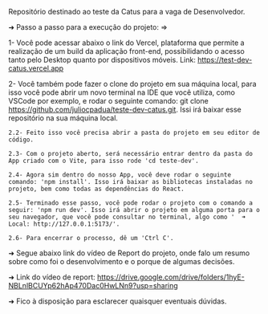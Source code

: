 Repositório destinado ao teste da Catus para a vaga de Desenvolvedor.

➜ Passo a passo para a execução do projeto: => 

   1- Você pode acessar abaixo o link do Vercel, plataforma que permite a realização de um build da aplicação front-end, possibilidando o acesso tanto pelo Desktop quanto por dispositivos móveis. Link: https://test-dev-catus.vercel.app

   2- Você também pode fazer o clone do projeto em sua máquina local, para isso você pode abrir um novo terminal na IDE que você utiliza, como VSCode por exemplo, e rodar o seguinte comando: git clone https://github.com/juliocpadua/teste-dev-catus.git. Issi irá baixar esse repositório na sua máquina local.

    2.2- Feito isso você precisa abrir a pasta do projeto em seu editor de código.

    2.3- Com o projeto aberto, será necessário entrar dentro da pasta do App criado com o Vite, para isso rode 'cd teste-dev'.

    2.4- Agora sim dentro do nosso App, você deve rodar o seguinte comando: 'npm install'. Isso irá baixar as bibliotecas instaladas no projeto, bem como todas as dependências do React.

    2.5- Terminado esse passo, você pode rodar o projeto com o comando a seguir: 'npm run dev'. Isso irá abrir o projeto em alguma porta para o seu navegador, que você pode consultar no terminal, algo como '  ➜ Local: http://127.0.0.1:5173/'.

    2.6- Para encerrar o processo, dê um 'Ctrl C'.

➜ Segue abaixo link do vídeo de Report do projeto, onde falo um resumo sobre como foi o desenvolvimento e o porque de algumas decisões.

   ➜ Link do vídeo de report: https://drive.google.com/drive/folders/1hyE-NBLnlBCUYp62hAp470Dac0HwLNn9?usp=sharing
  
➜ Fico à disposição para esclarecer quaisquer eventuais dúvidas.
